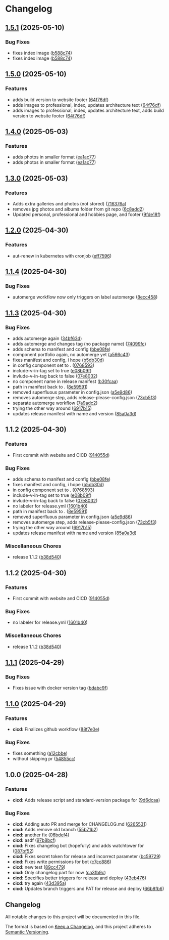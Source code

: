# Changelog

## [1.5.1](https://github.com/nanderspeerstra/portfolio/compare/1.5.0...1.5.1) (2025-05-10)


### Bug Fixes

* fixes index image ([b588c74](https://github.com/nanderspeerstra/portfolio/commit/b588c74e6d35c68ae21ac92b16cf2fb082f4fe81))
* fixes index image ([b588c74](https://github.com/nanderspeerstra/portfolio/commit/b588c74e6d35c68ae21ac92b16cf2fb082f4fe81))

## [1.5.0](https://github.com/nanderspeerstra/portfolio/compare/1.4.0...1.5.0) (2025-05-10)


### Features

* adds build version to website footer ([64f76df](https://github.com/nanderspeerstra/portfolio/commit/64f76dfeb2ef2cd49e837be2545ffcf7c85aac53))
* adds images to professional, index, updates architecture text ([64f76df](https://github.com/nanderspeerstra/portfolio/commit/64f76dfeb2ef2cd49e837be2545ffcf7c85aac53))
* adds images to professional, index, updates architecture text, adds build version to website footer ([64f76df](https://github.com/nanderspeerstra/portfolio/commit/64f76dfeb2ef2cd49e837be2545ffcf7c85aac53))

## [1.4.0](https://github.com/nanderspeerstra/portfolio/compare/1.3.0...1.4.0) (2025-05-03)


### Features

* adds photos in smaller format ([ea1ac77](https://github.com/nanderspeerstra/portfolio/commit/ea1ac77c34c6f1c24187c1abbd193b0488020ac7))
* adds photos in smaller format ([ea1ac77](https://github.com/nanderspeerstra/portfolio/commit/ea1ac77c34c6f1c24187c1abbd193b0488020ac7))

## [1.3.0](https://github.com/nanderspeerstra/portfolio/compare/1.2.0...1.3.0) (2025-05-03)


### Features

* Adds extra galleries and photos (not stored) ([716376a](https://github.com/nanderspeerstra/portfolio/commit/716376a297a2f72d393fbe68b09c272f8dcc0272))
* removes jpg photos and albums folder from git repo ([6c8add2](https://github.com/nanderspeerstra/portfolio/commit/6c8add2dce0d3391629b0b6dd9949c28bfd2e6f8))
* Updated personal, professional and hobbies page, and footer ([9fde18f](https://github.com/nanderspeerstra/portfolio/commit/9fde18fb98e4110c1c271dd55b3dcc92b6a859d1))

## [1.2.0](https://github.com/nanderspeerstra/portfolio/compare/1.1.4...1.2.0) (2025-04-30)


### Features

* aut-renew in kubernetes with cronjob ([eff7596](https://github.com/nanderspeerstra/portfolio/commit/eff759654fc6d1d775eed9a0be7ac044c6cf6f7f))

## [1.1.4](https://github.com/nanderspeerstra/portfolio/compare/1.1.3...1.1.4) (2025-04-30)


### Bug Fixes

* automerge workflow now only triggers on label automerge ([8ecc458](https://github.com/nanderspeerstra/portfolio/commit/8ecc458c876a762d0b2113c061e8f9a6314928d9))

## [1.1.3](https://github.com/nanderspeerstra/portfolio/compare/v1.1.2...1.1.3) (2025-04-30)


### Bug Fixes

* adds automerge again ([34bf63d](https://github.com/nanderspeerstra/portfolio/commit/34bf63d0fc63c085ab3f7143ce4d9e8c31345dce))
* adds automerge and changes tag (no package name) ([74099fc](https://github.com/nanderspeerstra/portfolio/commit/74099fc421ec543a50280d849cc7e72d6348fafe))
* adds schema to manifest and config ([bbe08fe](https://github.com/nanderspeerstra/portfolio/commit/bbe08fed56ac3f76a2f3a07890fca75cf626cccb))
* component portfolio again, no automerge yet ([a566c43](https://github.com/nanderspeerstra/portfolio/commit/a566c43a6a76874b5e5a7fed9829ecdf846936c4))
* fixes manifest and config, i hope ([b5db30d](https://github.com/nanderspeerstra/portfolio/commit/b5db30d58fcd8181e6ed6a08528301521dca8093))
* in config component set to . ([0768593](https://github.com/nanderspeerstra/portfolio/commit/0768593e87dc93faeb7dda08f3a0fd0e1dcba344))
* include-v-in-tag set to true ([e08b09f](https://github.com/nanderspeerstra/portfolio/commit/e08b09ffadfa02714724bf045c540405c1754bfd))
* invlude-v-in-tag back to false ([07e8032](https://github.com/nanderspeerstra/portfolio/commit/07e8032c3894fc6b96c38a46c699fb4b232044b4))
* no component name in release manifest ([b30fcaa](https://github.com/nanderspeerstra/portfolio/commit/b30fcaa52d5d32200a79d19973f89b546d27b01e))
* path in manifest back to . ([8e59591](https://github.com/nanderspeerstra/portfolio/commit/8e59591db94638b2ee5ab194155a8a6c902052bf))
* removed superfluous parameter in config.json ([a5e9d86](https://github.com/nanderspeerstra/portfolio/commit/a5e9d86ccbb73354edf21b7893c09543a4783990))
* removes automerge step, adds release-please-config.json ([73cb5f3](https://github.com/nanderspeerstra/portfolio/commit/73cb5f3b2e91c84dcf450bc9c918935b808c1af9))
* separate automerge workflow ([7a9adc2](https://github.com/nanderspeerstra/portfolio/commit/7a9adc2ca0ef2d110552cae5955f043c28dffd71))
* trying the other way around ([6917b15](https://github.com/nanderspeerstra/portfolio/commit/6917b158893304d2284864b0009a15836c75de4d))
* updates release manifest with name and version ([85a0a3d](https://github.com/nanderspeerstra/portfolio/commit/85a0a3dc6ac47fc946709f503a1a4fc3b6e4e1d5))

## 1.1.2 (2025-04-30)


### Features

* First commit with website and CICD ([914055d](https://github.com/nanderspeerstra/portfolio/commit/914055d0443227cfc32afb45c6aa4e05542d99f0))


### Bug Fixes

* adds schema to manifest and config ([bbe08fe](https://github.com/nanderspeerstra/portfolio/commit/bbe08fed56ac3f76a2f3a07890fca75cf626cccb))
* fixes manifest and config, i hope ([b5db30d](https://github.com/nanderspeerstra/portfolio/commit/b5db30d58fcd8181e6ed6a08528301521dca8093))
* in config component set to . ([0768593](https://github.com/nanderspeerstra/portfolio/commit/0768593e87dc93faeb7dda08f3a0fd0e1dcba344))
* include-v-in-tag set to true ([e08b09f](https://github.com/nanderspeerstra/portfolio/commit/e08b09ffadfa02714724bf045c540405c1754bfd))
* invlude-v-in-tag back to false ([07e8032](https://github.com/nanderspeerstra/portfolio/commit/07e8032c3894fc6b96c38a46c699fb4b232044b4))
* no labeler for release.yml ([1601b40](https://github.com/nanderspeerstra/portfolio/commit/1601b40c15c6390c4eb66b3d37b35ada65d92533))
* path in manifest back to . ([8e59591](https://github.com/nanderspeerstra/portfolio/commit/8e59591db94638b2ee5ab194155a8a6c902052bf))
* removed superfluous parameter in config.json ([a5e9d86](https://github.com/nanderspeerstra/portfolio/commit/a5e9d86ccbb73354edf21b7893c09543a4783990))
* removes automerge step, adds release-please-config.json ([73cb5f3](https://github.com/nanderspeerstra/portfolio/commit/73cb5f3b2e91c84dcf450bc9c918935b808c1af9))
* trying the other way around ([6917b15](https://github.com/nanderspeerstra/portfolio/commit/6917b158893304d2284864b0009a15836c75de4d))
* updates release manifest with name and version ([85a0a3d](https://github.com/nanderspeerstra/portfolio/commit/85a0a3dc6ac47fc946709f503a1a4fc3b6e4e1d5))


### Miscellaneous Chores

* release 1.1.2 ([b38d540](https://github.com/nanderspeerstra/portfolio/commit/b38d5406d189a181a667d4711f3398af204edbef))

## 1.1.2 (2025-04-30)


### Features

* First commit with website and CICD ([914055d](https://github.com/nanderspeerstra/portfolio/commit/914055d0443227cfc32afb45c6aa4e05542d99f0))


### Bug Fixes

* no labeler for release.yml ([1601b40](https://github.com/nanderspeerstra/portfolio/commit/1601b40c15c6390c4eb66b3d37b35ada65d92533))


### Miscellaneous Chores

* release 1.1.2 ([b38d540](https://github.com/nanderspeerstra/portfolio/commit/b38d5406d189a181a667d4711f3398af204edbef))

## [1.1.1](https://github.com/nanderspeerstra/portfolio/compare/v1.1.0...v1.1.1) (2025-04-29)


### Bug Fixes

* Fixes issue with docker version tag ([bdabc9f](https://github.com/nanderspeerstra/portfolio/commit/bdabc9f8153b73a3ba717e5da70ca661df3d71c7))

## [1.1.0](https://github.com/nanderspeerstra/portfolio/compare/v1.0.0...v1.1.0) (2025-04-29)


### Features

* **cicd:** Finalizes github workflow ([88f7e0e](https://github.com/nanderspeerstra/portfolio/commit/88f7e0eea114b9ab411e57a5368a7f87a2d24fd8))


### Bug Fixes

* fixes something ([a12cbbe](https://github.com/nanderspeerstra/portfolio/commit/a12cbbe0e1aa2bf0d929bc5b737c6f331f90bef1))
* without skipping pr ([54855cc](https://github.com/nanderspeerstra/portfolio/commit/54855ccb8fc0101e0ad26c0c484d3a7a511a4b14))

## 1.0.0 (2025-04-28)


### Features

* **cicd:** Adds release script and standard-version package for ([9d6dcaa](https://github.com/nanderspeerstra/portfolio/commit/9d6dcaabe64ce71b23af47a2c07ec44d92515fe0))


### Bug Fixes

* **cicd:** Adding auto PR and merge for CHANGELOG.md ([6265531](https://github.com/nanderspeerstra/portfolio/commit/62655310f2eb2aa1a182be4b45b1965e54f8e572))
* **cicd:** Adds remove old branch ([55b71b2](https://github.com/nanderspeerstra/portfolio/commit/55b71b284347e40c1efc8eb88b62998f3e86ffe5))
* **cicd:** another fix ([06bdef4](https://github.com/nanderspeerstra/portfolio/commit/06bdef4bcaf16debe0ded794d7416517010b4253))
* **cicd:** asdf ([97b8bcf](https://github.com/nanderspeerstra/portfolio/commit/97b8bcf69e53d8c216453d8b63abfd554cbcf87d))
* **cicd:** Fixes changelog bot (hopefully) and adds watchtower for ([087bf52](https://github.com/nanderspeerstra/portfolio/commit/087bf52886bba40446927800d7a8c370b4b242a9))
* **cicd:** Fixes secret token for release and incorrect parameter ([bc59729](https://github.com/nanderspeerstra/portfolio/commit/bc5972956e72a43b7b21c6f2c79bf23d8af2ac72))
* **cicd:** Fixes write permissions for bot ([c7cc886](https://github.com/nanderspeerstra/portfolio/commit/c7cc886b73d479a1c6052f380fc9979dd40782c3))
* **cicd:** new test ([89cc479](https://github.com/nanderspeerstra/portfolio/commit/89cc479604907bdd8c5fd9719d18777e7bb54097))
* **cicd:** Only changelog part for now ([ca3fb9c](https://github.com/nanderspeerstra/portfolio/commit/ca3fb9c3477c1a87b237c31e3ff5ec3d3f24fcb0))
* **cicd:** Specifies better triggers for release and deploy ([43eb476](https://github.com/nanderspeerstra/portfolio/commit/43eb47630557282ba5ac089c59508f005ad23aab))
* **cicd:** try again ([43d395a](https://github.com/nanderspeerstra/portfolio/commit/43d395ab9a7c2839e425b33fee7087a6f00b5039))
* **cicd:** Updates branch triggers and PAT for release and deploy ([66b8fb6](https://github.com/nanderspeerstra/portfolio/commit/66b8fb621406e47a5da26d6f20d789b8a9e506b7))

## Changelog

All notable changes to this project will be documented in this file.

The format is based on [Keep a Changelog](https://keepachangelog.com/en/1.0.0/),
and this project adheres to [Semantic Versioning](https://semver.org/spec/v2.0.0.html).
